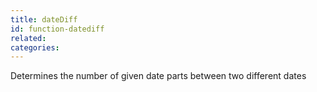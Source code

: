 ```yaml
---
title: dateDiff
id: function-datediff
related:
categories:
---
```


Determines the number of given date parts between two different dates